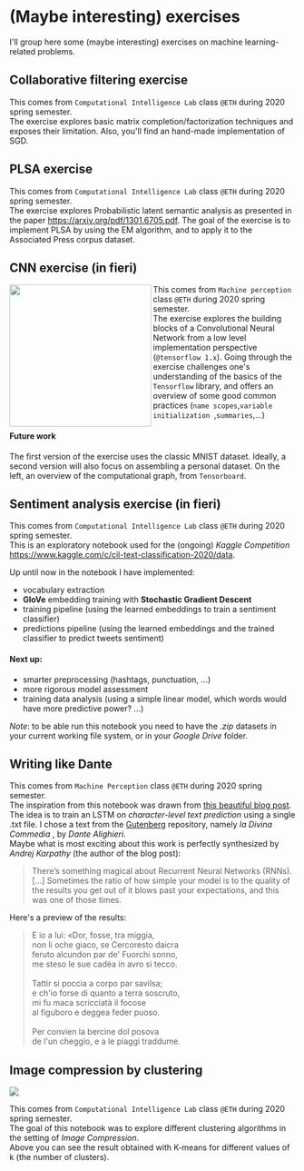 # (Maybe interesting) exercises
I'll group here some (maybe interesting) exercises on machine learning-related problems. 

## Collaborative filtering exercise

This comes from ```Computational Intelligence Lab``` class ```@ETH``` during 2020 spring semester. <br>
The exercise explores basic matrix completion/factorization techniques and exposes their limitation. 
Also, you'll find an hand-made implementation of SGD.

## PLSA exercise
This comes from ```Computational Intelligence Lab``` class ```@ETH``` during 2020 spring semester. <br>
The exercise explores Probabilistic latent semantic analysis as presented in the paper https://arxiv.org/pdf/1301.6705.pdf. 
The goal of the exercise is to implement PLSA by using the EM algorithm, and to apply it to the Associated Press corpus dataset.

## CNN exercise (in fieri)

<img src="https://github.com/GiuliaLanzillotta/exercises/blob/master/ComputationalGraph.jpg" width=250 align=left>

This comes from ```Machine perception``` class ```@ETH``` during 2020 spring semester. <br>The exercise explores the building blocks of a Convolutional Neural Network from a low level implementation perspective (```@tensorflow 1.x```). Going through the exercise challenges one's understanding of the basics of the ```Tensorflow``` library, and offers an overview of some good common practices (```name scopes```,```variable initialization ```,```summaries```,...)
#### Future work
The first version of the exercise uses the classic MNIST dataset. Ideally, a second version will also focus on assembling a personal dataset. 
On the left, an overview of the computational graph, from ```Tensorboard```. 

## Sentiment analysis exercise (in fieri)
This comes from ```Computational Intelligence Lab``` class ```@ETH``` during 2020 spring semester. <br>
This is an exploratory notebook used for the (ongoing) *Kaggle Competition* https://www.kaggle.com/c/cil-text-classification-2020/data.

Up until now in the notebook I have implemented:
- vocabulary extraction 
- **GloVe** embedding training with **Stochastic Gradient Descent**
- training pipeline (using the learned embeddings to train a sentiment classifier)
- predictions pipeline (using the learned embeddings and the trained classifier to predict tweets sentiment)

#### Next up: 
- smarter preprocessing (hashtags, punctuation, ...)
- more rigorous model assessment
- training data analysis (using a simple linear model, which words would have more predictive power? ...)

*Note*: to be able run this notebook you need to have the *.zip* datasets in your current working file system, or in your *Google Drive* folder.

## Writing like Dante

This comes from ```Machine Perception``` class ```@ETH``` during 2020 spring semester. <br>
The inspiration from this notebook was drawn from [this beautiful blog post](http://karpathy.github.io/2015/05/21/rnn-effectiveness/).
The idea is to train an LSTM on *character-level text prediction* using a single .txt file. I chose a text from the [Gutenberg](http://www.gutenberg.org/) repository, namely *la Divina Commedia* , by *Dante Alighieri*. 
<br> Maybe what is most exciting about this work is perfectly synthesized by *Andrej Karpathy* (the author of the blog post): 
 > There’s something magical about Recurrent Neural Networks (RNNs). [...] Sometimes the ratio of how simple your model is to the quality of the results you get out of it blows past your expectations, and this was one of those times. 
 
Here's a preview of the results: 
> E io a lui: «Dor, fosse, tra miggia,<br>
  non li oche giaco, se Cercoresto daicra<br>
  feruto alcundon par de' Fuorchi sonno,<br>
  me steso le sue cadëa in avro si tecco.<br><br>
  Tattir si poccia a corpo par savilsa;<br>
  e ch'io forse di quanto a terra soscruto,<br>
  mi fu maca scricciatà il focose<br>
  al figuboro e deggea feder puoso.<br><br>
  Per convien la bercine dol posova<br>
  de l'un cheggio, e a le piaggi traddume.<br>


## Image compression by clustering
<img src="https://github.com/GiuliaLanzillotta/exercises/blob/master/compressions.jpg">

This comes from ```Computational Intelligence Lab``` class ```@ETH``` during 2020 spring semester. <br>
The goal of this notebook was to explore different clustering algorithms in the setting of *Image Compression*. <br>
Above you can see the result obtained with K-means for different values of k (the number of clusters). 
